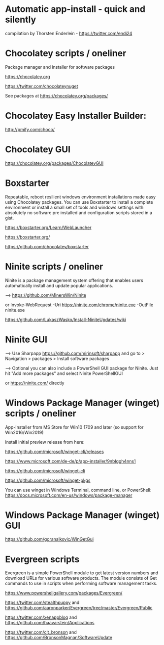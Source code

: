 # Automatic app-install - quick and silently
compilation by Thorsten Enderlein - https://twitter.com/endi24


# Chocolatey scripts / oneliner
Package manager and installer for software packages

https://chocolatey.org 

https://twitter.com/chocolateynuget

See packages at https://chocolatey.org/packages/

# Chocolatey Easy Installer Builder: 

http://pmify.com/choco/

# Chocolatey GUI

https://chocolatey.org/packages/ChocolateyGUI

# Boxstarter
Repeatable, reboot resilient windows environment installations made easy using Chocolatey packages.
You can use Boxstarter to install a complete environment or install a small set of tools and windows settings with absolutely no software pre installed and configuration scripts stored in a gist.

https://boxstarter.org/Learn/WebLauncher

https://boxstarter.org/ 

https://github.com/chocolatey/boxstarter



# Ninite scripts / oneliner
Ninite is a package management system offering that enables users automatically install and update popular applications.

--> https://github.com/MinersWin/Ninite

or Invoke-WebRequest -Uri https://ninite.com/chrome/ninite.exe -OutFile ninite.exe

https://github.com/LukaszWasko/Install-NiniteUpdates/wiki

# Ninite GUI
--> Use Sharpapp https://github.com/mirinsoft/sharpapp and go to > Navigation > packages > Install software packages

--> Optional you can also include a PowerShell GUI package for Ninite. Just hit "Add more packages" and select Ninite PowerShellGUI

or https://ninite.com/ directly

# Windows Package Manager (winget) scripts / oneliner
App-Installer from MS Store for Win10 1709 and later (so support for Win2016/Win2019)

Install initial preview release from here: 

https://github.com/microsoft/winget-cli/releases

https://www.microsoft.com/de-de/p/app-installer/9nblggh4nns1

https://github.com/microsoft/winget-cli

https://github.com/microsoft/winget-pkgs

You can use winget in Windows Terminal, command line, or PowerShell: https://docs.microsoft.com/en-us/windows/package-manager

# Windows Package Manager (winget) GUI

https://github.com/goranalkovic/WinGetGui

# Evergreen scripts

Evergreen is a simple PowerShell module to get latest version numbers and download URLs for various software products. The module consists of Get commands to use in scripts when performing software management tasks.

https://www.powershellgallery.com/packages/Evergreen/

https://twitter.com/stealthpuppy and https://github.com/aaronparker/Evergreen/tree/master/Evergreen/Public

https://twitter.com/xenappblog and https://github.com/haavarstein/Applications

https://twitter.com/cit_bronson and https://github.com/BronsonMagnan/SoftwareUpdate
